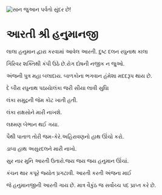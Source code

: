 ![સાન જુઆન પર્વતો સુંદર છે!](lib/assets/images/artis/img.png "સાન જુઆન પર્વતો")

# આરતી શ્રી હનુમાનજી

લાલા હનુમાન દ્વારા કરવામાં આવેલ આરતી. દુષ્ટ દલન રઘુનાથ કાલા

ગિરિવર શક્તિથી કંપી ઉઠે છે.રોગ દોષની નજીક ન જુઓ.

અંજની પુત્ર મહા બલાદાય. બાળકોના ભગવાન હંમેશા મદદરૂપ થાય છે.

દે બીરા રઘુનાથ પઠાયે।લંકા જરી સીયા લાવી સુધિ।

લંકા સમુદ્રની જેમ કોટ ખાતી હતી.

લંકા રાક્ષસોને મારી નાખશે.

લક્ષ્મણ બેભાન થઈ ગયા.

પૈથી પાતાળ તોરી જમ-કેરે.અહિરાવણનો હાથ ઊંચો કરો.

ડાબા હાથ અસુરદલને મારી નાખો.

સુર નાર મુનિ આરતી ઉતારો.જય જય જય હનુમાન ઊંચાં.

કંચન થાર કપૂરે જ્યોત પ્રગટાવી. આરતી કરતી અંજના માઈ

જે હનુમાનજીની આરતી ગાય છે. માત્ર વૈકુંઠ જ સર્વોચ્ચ પદ પ્રાપ્ત કરે છે.